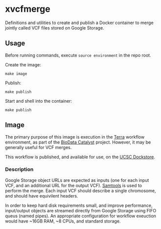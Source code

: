 # xvcfmerge

Definitions and utilities to create and publish a Docker container to merge jointly called VCF files stored on Google
Storage.

## Usage

Before running commands, execute `source environment` in the repo root.

Create the image:
```
make image
```

Publish:
```
make publish
```

Start and shell into the container:
```
make publish
```

## Image

The primary purpose of this image is execution in the [Terra](https://terra.biodatacatalyst.nhlbi.nih.gov/) workflow
environment, as part of the [BioData Catalyst](https://biodatacatalyst.nhlbi.nih.gov/) project. However, it may be
generally useful for VCF merges.

This workflow is published, and available for use, on the
[UCSC Dockstore](https://dockstore.org/workflows/github.com/xbrianh/xvcfmerge:master?tab=info).

### Description

Google Storage object URLs are expected as inputs (one for each input VCF, and an additional URL for the output VCF).
[Samtools](https://samtools.github.io/) is used to perform the merge. Each input VCF should describe a single
chromosome, and should have equivilent headers.

In order to keep hard disk requirements small, and improve performance, input/output objects are streamed directly from
Google Storage using FIFO queus (named pipes). An appropriate configuration for workflow exeuction would have ~16GB RAM,
~8 CPUs, and standard storage.
